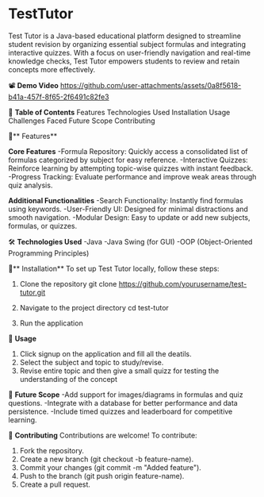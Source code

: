 # TestTutor
Test Tutor is a Java-based educational platform designed to streamline student revision by organizing essential subject formulas and integrating interactive quizzes. With a focus on user-friendly navigation and real-time knowledge checks, Test Tutor empowers students to review and retain concepts more effectively.

📽️ **Demo Video**
https://github.com/user-attachments/assets/0a8f5618-b41a-457f-8f65-2f6491c82fe3

📑 **Table of Contents**
Features
Technologies Used
Installation
Usage
Challenges Faced
Future Scope
Contributing


🚀** Features**

**Core Features**
-Formula Repository: Quickly access a consolidated list of formulas categorized by subject for easy reference.
-Interactive Quizzes: Reinforce learning by attempting topic-wise quizzes with instant feedback.
-Progress Tracking: Evaluate performance and improve weak areas through quiz analysis.

**Additional Functionalities**
-Search Functionality: Instantly find formulas using keywords.
-User-Friendly UI: Designed for minimal distractions and smooth navigation.
-Modular Design: Easy to update or add new subjects, formulas, or quizzes.

🛠 **Technologies Used**
-Java
-Java Swing (for GUI)
-OOP (Object-Oriented Programming Principles)

🧩** Installation**
To set up Test Tutor locally, follow these steps:

1. Clone the repository
git clone https://github.com/yourusername/test-tutor.git

2. Navigate to the project directory
cd test-tutor

3. Run the application


📘 **Usage**
1. Click signup on the application and fill all the deatils.
2. Select the subject and topic to study/revise.
3. Revise entire topic and then give a small quizz for testing the understanding of the concept

🔮 **Future Scope**
-Add support for images/diagrams in formulas and quiz questions.
-Integrate with a database for better performance and data persistence.
-Include timed quizzes and leaderboard for competitive learning.

🤝 **Contributing**
Contributions are welcome! To contribute:

1. Fork the repository.
2. Create a new branch (git checkout -b feature-name).
3. Commit your changes (git commit -m "Added feature").
4. Push to the branch (git push origin feature-name).
5. Create a pull request.
